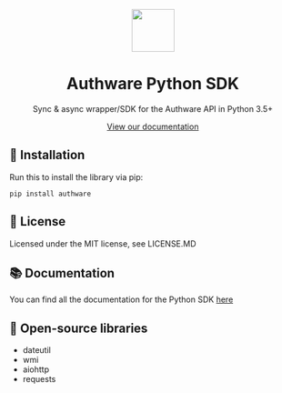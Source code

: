 <p align="center">
  <img src="https://github.com/AuthwareCloud/AuthwareDotNet/raw/main/authware-s.png" width="75" height="75">
  <h1 align="center">Authware Python SDK</h1>
  <p align="center">Sync & async wrapper/SDK for the Authware API in Python 3.5+</p>
   <p align="center">
  <a href="https://docs.authware.org">View our documentation</a>
  </p>
</p>

## 📲 Installation
Run this to install the library via pip:

```
pip install authware
```

## 📜 License
Licensed under the MIT license, see LICENSE.MD

## 📚 Documentation
You can find all the documentation for the Python SDK [here](https://docs.authware.org/python-reference/quick-start)

## 📖 Open-source libraries
- dateutil
- wmi
- aiohttp
- requests
